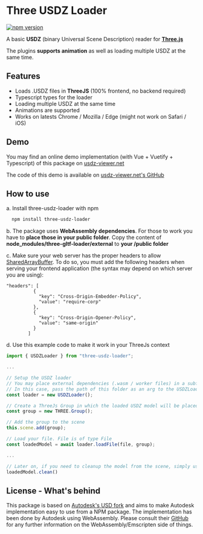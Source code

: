 # Three USDZ Loader
[![npm version](https://badge.fury.io/js/three-usdz-loader.svg)](https://badge.fury.io/js/three-usdz-loader)

A basic **USDZ** (binary Universal Scene Description) reader for [**Three.js**](https://threejs.org)

The plugins **supports animation** as well as loading multiple USDZ at the same time.


## Features

- Loads .USDZ files in **ThreeJS** (100% frontend, no backend required)
- Typescript types for the loader
- Loading multiple USDZ at the same time
- Animations are supported
- Works on latests Chrome / Mozilla / Edge (might not work on Safari / iOS)


## Demo

You may find an online demo implementation (with Vue + Vuetify + Typescript) of this package on [usdz-viewer.net](https://www.usdz-viewer.net/)

The code of this demo is available on [usdz-viewer.net's GitHub](https://github.com/ponahoum/usdz-web-viewer)


## How to use

a. Install three-usdz-loader with npm

```bash
  npm install three-usdz-loader
```

b. The package uses **WebAssembly dependencies**. For those to work you have to **place those in your public folder**.
Copy the content of **node_modules/three-gltf-loader/external** to **your /public folder**

c. Make sure your web server has the proper headers to allow [SharedArrayBuffer](https://developer.mozilla.org/fr/docs/Web/JavaScript/Reference/Global_Objects/SharedArrayBuffer).
To do so, you must add the following headers when serving your frontend application (the syntax may depend on which server you are using):
```
"headers": [
          {
            "key": "Cross-Origin-Embedder-Policy",
            "value": "require-corp"
          },
          {
            "key": "Cross-Origin-Opener-Policy",
            "value": "same-origin"
          }
        ]
```

d. Use this example code to make it work in your ThreeJs context

```js
import { USDZLoader } from "three-usdz-loader";

...

// Setup the USDZ loader
// You may place external dependencies (.wasm / worker files) in a subfolder of the public folder. 
// In this case, pass the path of this folder as an arg to the USDZLoader constructor
const loader = new USDZLoader();

// Create a ThreeJs Group in which the loaded USDZ model will be placed
const group = new THREE.Group();

// Add the group to the scene
this.scene.add(group);

// Load your file. File is of type File
const loadedModel = await loader.loadFile(file, group);

...

// Later on, if you need to cleanup the model from the scene, simply use
loadedModel.clean()

```
## License - What's behind

This package is based on [Autodesk's USD fork](https://github.com/autodesk-forks/USD/tree/release) and aims to make Autodesk implementation easy to use from a NPM package.
The implementation has been done by Autodesk using WebAssembly. Please consult their [GitHub](https://github.com/autodesk-forks/USD/tree/release) for any further information on the WebAssembly/Emscripten side of things.

